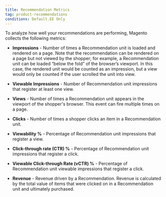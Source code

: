 ```yaml
---
title: Recommendation Metrics
tag: product-recommendations
conditions: Default.EE Only
---
```


To analyze how well your recommendations are performing, Magento collects the following metrics:

-  **Impressions** - Number of times a Recommendation unit is loaded and rendered on a page. Note that the recommendation can be rendered on a page but not viewed by the shopper; for example, a Recommendation unit can be loaded “below the fold” of the browser’s viewport. In this case, the rendered unit would be counted as an impression, but a view would only be counted if the user scrolled the unit into view.

-  **Viewable Impressions** - Number of Recommendation unit impressions that register at least one view.

-  **Views** - Number of times a Recommendation unit appears in the viewport of the shopper's browser. This event can fire multiple times on a page.

-  **Clicks** - Number of times a shopper clicks an item in a Recommendation unit.

-  **Viewability %** - Percentage of Recommendation unit impressions that register a view.

-  **Click-through rate (CTR) %** - Percentage of Recommendation unit impressions that register a click.

-  **Viewable Click-through Rate (vCTR) %** - Percentage of Recommendation unit viewable impressions that register a click.

-  **Revenue** - Revenue driven by a Recommendation. Revenue is calculated by the total value of items that were clicked on in a Recommendation unit and ultimately purchased.
